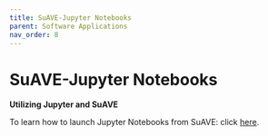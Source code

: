 ```yaml
---
title: SuAVE-Jupyter Notebooks
parent: Software Applications
nav_order: 8
---
```


# SuAVE-Jupyter Notebooks

**Utilizing Jupyter and SuAVE**

To learn how to launch Jupyter Notebooks from SuAVE: click [here](https://suave-ucsd.github.io/SuAVE-Documentation/Jupyter_Notebook_SuAVE.html).
